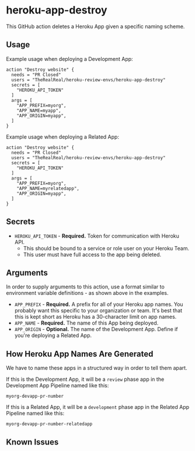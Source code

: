 # heroku-app-destroy

This GitHub action deletes a Heroku App given a specific naming scheme.

## Usage

Example usage when deploying a Development App:

```
action "Destroy website" {
  needs = "PR Closed"
  users = "TheRealReal/heroku-review-envs/heroku-app-destroy"
  secrets = [
    "HEROKU_API_TOKEN"
  ]
  args = [
    "APP_PREFIX=myorg",
    "APP_NAME=myapp",
    "APP_ORIGIN=myapp",
  ]
}
```

Example usage when deploying a Related App:

```
action "Destroy website" {
  needs = "PR Closed"
  users = "TheRealReal/heroku-review-envs/heroku-app-destroy"
  secrets = [
    "HEROKU_API_TOKEN"
  ]
  args = [
    "APP_PREFIX=myorg",
    "APP_NAME=myrelatedapp",
    "APP_ORIGIN=myapp",
  ]
}
```

## Secrets

* `HEROKU_API_TOKEN` - **Required.** Token for communication with Heroku API.
  * This should be bound to a service or role user on your Heroku Team.
  * This user must have full access to the app being deleted.

## Arguments

In order to supply arguments to this action, use a format similar to environment variable definitions - as shown above in the examples.

* `APP_PREFIX` - **Required.** A prefix for all of your Heroku app names. You probably want this specific to your organization or team. It's best that this is kept short as Heroku has a 30-character limit on app names.
* `APP_NAME` - **Required.** The name of this App being deployed.
* `APP_ORIGIN` - **Optional.** The name of the Development App. Define if you're deploying a Related App.

## How Heroku App Names Are Generated

We have to name these apps in a structured way in order to tell them apart.

If this is the Development App, it will be a `review` phase app in the Development App Pipeline named like this:

```
myorg-devapp-pr-number
```

If this is a Related App, it will be a `development` phase app in the Related App Pipeline named like this:

```
myorg-devapp-pr-number-relatedapp
```

## Known Issues

